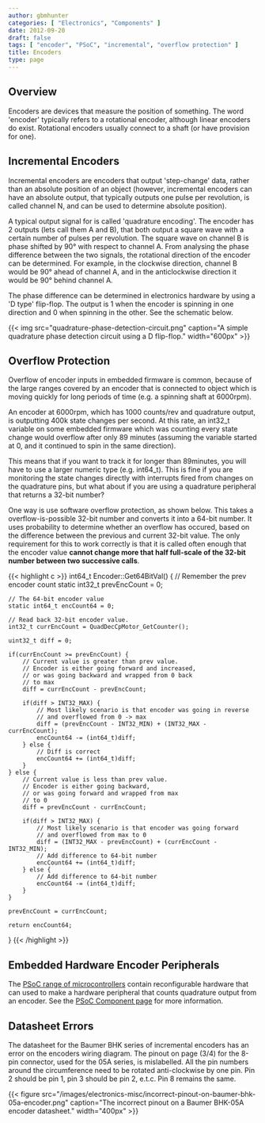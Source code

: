 ```yaml
---
author: gbmhunter
categories: [ "Electronics", "Components" ]
date: 2012-09-20
draft: false
tags: [ "encoder", "PSoC", "incremental", "overflow protection" ]
title: Encoders
type: page
---
```


## Overview

Encoders are devices that measure the position of something. The word 'encoder' typically refers to a rotational encoder, although linear encoders do exist. Rotational encoders usually connect to a shaft (or have provision for one).

## Incremental Encoders

Incremental encoders are encoders that output 'step-change' data, rather than an absolute position of an object (however, incremental encoders can have an absolute output, that typically outputs one pulse per revolution, is called channel N, and can be used to determine absolute position).

A typical output signal for is called 'quadrature encoding'. The encoder has 2 outputs (lets call them A and B), that both output a square wave with a certain number of pulses per revolution. The square wave on channel B is phase shifted by 90° with respect to channel A. From analysing the phase difference between the two signals, the rotational direction of the encoder can be determined. For example, in the clockwise direction, channel B would be 90° ahead of channel A, and in the anticlockwise direction it would be 90° behind channel A.

The phase difference can be determined in electronics hardware by using a 'D type' flip-flop. The output is 1 when the encoder is spinning in one direction and 0 when spinning in the other. See the schematic below.

{{< img src="quadrature-phase-detection-circuit.png" caption="A simple quadrature phase detection circuit using a D flip-flop."  width="600px" >}}

## Overflow Protection

Overflow of encoder inputs in embedded firmware is common, because of the large ranges covered by an encoder that is connected to object which is moving quickly for long periods of time (e.g. a spinning shaft at 6000rpm).

An encoder at 6000rpm, which has 1000 counts/rev and quadrature output, is outputting 400k state changes per second. At this rate, an int32_t variable on some embedded firmware which was counting every state change would overflow after only 89 minutes (assuming the variable started at 0, and it continued to spin in the same direction).

This means that if you want to track it for longer than 89minutes, you will have to use a larger numeric type (e.g. int64_t). This is fine if you are monitoring the state changes directly with interrupts fired from changes on the quadrature pins, but what about if you are using a quadrature peripheral that returns a 32-bit number?

One way is use software overflow protection, as shown below. This takes a overflow-is-possible 32-bit number and converts it into a 64-bit number. It uses probability to determine whether an overflow has occured, based on the difference between the previous and current 32-bit value. The only requirement for this to work correctly is that it is called often enough that the encoder value **cannot change more that half full-scale of the 32-bit number between two successive calls**.

{{< highlight c >}}
int64_t Encoder::Get64BitVal() {
    // Remember the prev encoder count
    static int32_t prevEncCount = 0;

    // The 64-bit encoder value
    static int64_t encCount64 = 0;

    // Read back 32-bit encoder value.
    int32_t currEncCount = QuadDecCpMotor_GetCounter();

    uint32_t diff = 0;

    if(currEncCount >= prevEncCount) {
        // Current value is greater than prev value.
        // Encoder is either going forward and increased, 
        // or was going backward and wrapped from 0 back
        // to max
        diff = currEncCount - prevEncCount;

        if(diff > INT32_MAX) {
            // Most likely scenario is that encoder was going in reverse
            // and overflowed from 0 -> max
            diff = (prevEncCount - INT32_MIN) + (INT32_MAX - currEncCount);
            encCount64 -= (int64_t)diff;
        } else {
            // Diff is correct
            encCount64 += (int64_t)diff;
        }
    } else {
        // Current value is less than prev value.
        // Encoder is either going backward, 
        // or was going forward and wrapped from max
        // to 0
        diff = prevEncCount - currEncCount;

        if(diff > INT32_MAX) {
            // Most likely scenario is that encoder was going forward
            // and overflowed from max to 0
            diff = (INT32_MAX - prevEncCount) + (currEncCount - INT32_MIN);
            // Add difference to 64-bit number
            encCount64 += (int64_t)diff;
        } else {
            // Add difference to 64-bit number
            encCount64 -= (int64_t)diff;
        }
    }

    prevEncCount = currEncCount;

    return encCount64;
}
{{< /highlight >}}

## Embedded Hardware Encoder Peripherals

The [PSoC range of microcontrollers](/programming/microcontrollers/psoc) contain reconfigurable hardware that can used to make a hardware peripheral that counts quadrature output from an encoder. See the [PSoC Component page](/programming/microcontrollers/psoc/components) for more information.

## Datasheet Errors

The datasheet for the Baumer BHK series of incremental encoders has an error on the encoders wiring diagram. The pinout on page (3/4) for the 8-pin connector, used for the 05A series, is mislabelled. All the pin numbers around the circumference need to be rotated anti-clockwise by one pin. Pin 2 should be pin 1, pin 3 should be pin 2, e.t.c. Pin 8 remains the same.

{{< figure src="/images/electronics-misc/incorrect-pinout-on-baumer-bhk-05a-encoder.png" caption="The incorrect pinout on a Baumer BHK-05A encoder datasheet."  width="400px" >}}
